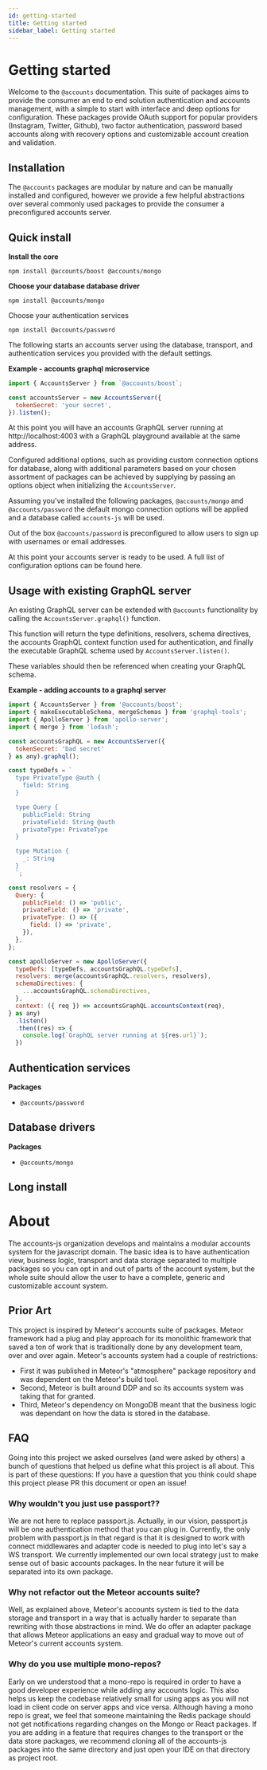 ```yaml
---
id: getting-started
title: Getting started
sidebar_label: Getting started
---
```


# Getting started

Welcome to the `@accounts` documentation. This suite of packages aims to provide the consumer an end to end solution authentication and accounts management, with a simple to start with interface and deep options for configuration. These packages provide OAuth support for popular providers (Instagram, Twitter, Github), two factor authentication, password based accounts along with recovery options and customizable account creation and validation.

## Installation

The `@accounts` packages are modular by nature and can be manually installed and configured, however we provide a few helpful abstractions over several commonly used packages to provide the consumer a preconfigured accounts server.

## Quick install

**Install the core**

`npm install @accounts/boost @accounts/mongo`

**Choose your database database driver**

`npm install @accounts/mongo`

Choose your authentication services

`npm install @accounts/password`

The following starts an accounts server using the database, transport, and authentication services you provided with the default settings.

**Example - accounts graphql microservice**

```javascript
import { AccountsServer } from `@accounts/boost`;

const accountsServer = new AccountsServer({
  tokenSecret: 'your secret',
}).listen();
```

At this point you will have an accounts GraphQL server running at http://localhost:4003 with a GraphQL playground available at the same address.

Configured additional options, such as providing custom connection options for database, along with additional parameters based on your chosen assortment of packages can be achieved by supplying by passing an options object when initializing the `AccountsServer`.

Assuming you've installed the following packages, `@accounts/mongo` and `@accounts/password` the default mongo connection options will be applied and a database called `accounts-js` will be used.

Out of the box `@accounts/password` is preconfigured to allow users to sign up with usernames or email addresses.

At this point your accounts server is ready to be used. A full list of configuration options can be found here.

<!-- Add a link to the options type definitions  -->

## Usage with existing GraphQL server

An existing GraphQL server can be extended with `@accounts` functionality by calling the `AccountsServer.graphql()` function.

This function will return the type definitions, resolvers, schema directives, the accounts GraphQL context function used for authentication, and finally the executable GraphQL schema used by `AccountsServer.listen()`.

These variables should then be referenced when creating your GraphQL schema.

**Example - adding accounts to a graphql server**

```javascript
import { AccountsServer } from '@accounts/boost';
import { makeExecutableSchema, mergeSchemas } from 'graphql-tools';
import { ApolloServer } from 'apollo-server';
import { merge } from 'lodash';

const accountsGraphQL = new AccountsServer({
  tokenSecret: 'bad secret'
} as any).graphql();

const typeDefs = `
  type PrivateType @auth {
    field: String
  }

  type Query {
    publicField: String
    privateField: String @auth
    privateType: PrivateType
  }

  type Mutation {
    _: String
  }
  `;

const resolvers = {
  Query: {
    publicField: () => 'public',
    privateField: () => 'private',
    privateType: () => ({
      field: () => 'private',
    }),
  },
};

const apolloServer = new ApolloServer({
  typeDefs: [typeDefs, accountsGraphQL.typeDefs],
  resolvers: merge(accountsGraphQL.resolvers, resolvers),
  schemaDirectives: {
    ...accountsGraphQL.schemaDirectives,
  },
  context: ({ req }) => accountsGraphQL.accountsContext(req),
} as any)
  .listen()
  .then((res) => {
    console.log(`GraphQL server running at ${res.url}`);
  })
```

## Authentication services

**Packages**

- `@accounts/password`

## Database drivers

**Packages**

- `@accounts/mongo`

## Long install

# About

The accounts-js organization develops and maintains a modular accounts system
for the javascript domain. The basic idea is to have authentication view,
business logic, transport and data storage separated to multiple packages so you
can opt in and out of parts of the account system, but the whole suite should
allow the user to have a complete, generic and customizable account system.

## Prior Art

This project is inspired by Meteor's accounts suite of packages. Meteor
framework had a plug and play approach for its monolithic framework that saved a
ton of work that is traditionally done by any development team, over and over
again. Meteor's accounts system had a couple of restrictions:

- First it was published in Meteor's "atmosphere" package repository and was
  dependent on the Meteor's build tool.
- Second, Meteor is built around DDP and so its accounts system was taking that
  for granted.
- Third, Meteor's dependency on MongoDB meant that the business logic was
  dependant on how the data is stored in the database.

## FAQ

Going into this project we asked ourselves (and were asked by others) a bunch of
questions that helped us define what this project is all about. This is part of
these questions: If you have a question that you think could shape this
project please PR this document or open an issue!

### Why wouldn't you just use passport??

We are not here to replace passport.js. Actually, in our vision, passport.js
will be one authentication method that you can plug in. Currently, the only
problem with passport.js in that regard is that it is designed to work with
connect middlewares and adapter code is needed to plug into let's say a WS
transport. We currently implemented our own local strategy just to make sense
out of basic accounts packages. In the near future it will be separated into its
own package.

### Why not refactor out the Meteor accounts suite?

Well, as explained above, Meteor's accounts system is tied to the data storage
and transport in a way that is actually harder to separate than rewriting with
those abstractions in mind. We do offer an adapter package that allows Meteor
applications an easy and gradual way to move out of Meteor's current accounts
system.

### Why do you use multiple mono-repos?

Early on we understood that a mono-repo is required in order to have a good
developer experience while adding any accounts logic. This also helps us keep the
codebase relatively small for using apps as you will not load in client code on
server apps and vice versa. Although having a mono repo is great, we feel that
someone maintaining the Redis package should not get notifications regarding
changes on the Mongo or React packages. If you are adding in a
feature that requires changes to the transport or the data store packages, we
recommend cloning all of the accounts-js packages into the same directory and just
open your IDE on that directory as project root.
